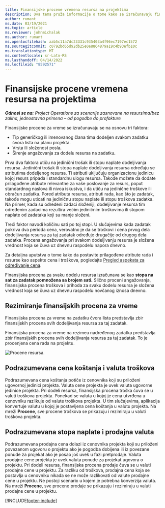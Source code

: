 ```yaml
---
title: Finansijske procene vremena resursa na projektima
description: Ova tema pruža informacije o tome kako se izračunavaju finansijske procene za vreme.
author: rumant
ms.date: 03/19/2021
ms.topic: article
ms.reviewer: johnmichalak
ms.author: rumant
ms.openlocfilehash: aab5c11a7dc23331c935403a4f96ec7197ec1572
ms.sourcegitcommit: c0792bd65d92db25e0e8864879a19c4b93efb10c
ms.translationtype: MT
ms.contentlocale: sr-Latn-RS
ms.lasthandoff: 04/14/2022
ms.locfileid: "8592571"
---
```

# <a name="financial-estimates-for-resource-time-on-projects"></a>Finansijske procene vremena resursa na projektima

_**Odnosi se na:** Project Operations za scenarije zasnovane na resursima/bez zaliha, jednostavna primena – od pogodbe do profakture_

Finansijske procene za vreme se izračunavaju se na osnovu tri faktora: 

- Tip generičkog ili imenovanog člana tima dodeljen svakom zadatku čvora lista na planu projekta. 
- Vrsta ili složenost posla.
- Širenje angažovanja za dodelu resursa na zadatku. 

Prva dva faktora utiču na jedinični trošak ili stopu naplate dodeljivanja resursa. Jedinični trošak ili stopa naplate dodeljivanja resursa određuju se atributima dodeljenog resursa. Ti atributi uključuju organizacionu jedinicu kojoj resurs pripada i standardnu ulogu resursa. Takođe možete da dodate prilagođene atribute relevantne za vaše poslovanje za resurs, poput standardnog naslova ili nivoa iskustva, i da utiču na jedinične troškove ili obračun zadatka.
Pored atributa resursa, atributi rada, kao što je zadatak, takođe mogu uticati na jediničnu stopu naplate ili stopu troškova zadatka. Na primer, kada su određeni zadaci složeniji, dodeljivanje resursa tim određenim zadacima rezultira većim jediničnim troškovima ili stopom naplate od zadataka koji su manje složeni.   

Treći faktor navodi količinu sati po toj stopi. U slučajevima kada zadatak pokriva dva perioda cena, verovatno je da se troškovi i cena prvog dela dodeljivanja resursa za taj zadatak određuje drugačije od drugog dela zadatka. Procena angažovanja pri svakom dodeljivanju resursa je složena vrednost koja se čuva uz dnevnu raspodelu napora dnevno.

Za detaljna uputstva o tome kako da postavite prilagođene atribute rada i resurse kao aspekte cena i troškova, pogledajte [Pregled aspekata za određivanje cena](../pricing-costing/pricing-dimensions-overview.md).

Finansijska procena za svaku dodelu resursa izračunava se kao **stopa na sat za zadatak pomnožena sa brojem sati.**  Slično proceni angažovanja, finansijska procena troškova i prihoda za svaku dodelu resursa je složena vrednost koja se čuva uz dnevnu raspodelu novčanog iznosa dnevno. 

## <a name="summarizing-financial-estimates-for-time"></a>Rezimiranje finansijskih procena za vreme
Finansijska procena za vreme na zadatku čvora lista predstavlja zbir finansijskih procena svih dodeljivanja resursa za taj zadatak.

Finansijska procena za vreme na rezimeu nadređenog zadatka predstavlja zbir finansijskih procena svih dodeljivanja resursa za taj zadatak. To je procenjena cena rada na projektu. 

![Procene resursa.](./media/navigation12.png)

## <a name="default-cost-price-and-cost-currency"></a>Podrazumevana cena koštanja i valuta troškova

Podrazumevana cena koštanja potiče iz cenovnika koji su priloženi ugovornoj jedinici projekta. Valuta cene projekta je uvek valuta ugovorne jedinice projekta. Pri dodeli resursa, finansijska procena troška čuva se u valuti troškova projekta. Ponekad se valuta u kojoj je cena utvrđena u cenovniku razlikuje od valute troškova projekta. U tim slučajevima, aplikacija konvertuje valutu u kojoj je postavljena cena koštanja u valutu projekta. Na mreži **Procene**, sve procene troškova se prikazuju i rezimiraju u valuti troškova projekta. 

## <a name="default-bill-rate-and-sales-currency"></a>Podrazumevana stopa naplate i prodajna valuta

Podrazumevana prodajna cena dolazi iz cenovnika projekta koji su priloženi povezanom ugovoru o projektu ako je pogodba dobijena ili iz povezane ponude za projekat ako je posao još uvek u fazi pretprodaje. Valuta prodajne cene projekta je uvek valuta ponude za projekat ugovora o projektu. Pri dodeli resursa, finansijska procena prodaje čuva se u valuti prodajne cene u projektu. Za razliku od troškova, prodajna cena koja se postavlja u cenovniku nikada se ne može razlikovati od valute prodajne cene u projektu. Ne postoji scenario u kojem je potrebna konverzija valuta. Na mreži **Procene**, sve procene prodaje se prikazuju i rezimiraju u valuti prodajne cene u projektu. 

[!INCLUDE[footer-include](../includes/footer-banner.md)]
